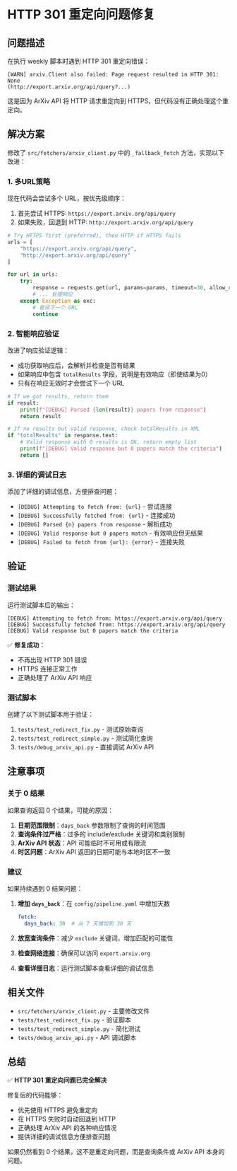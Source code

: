 # HTTP 301 重定向问题修复

## 问题描述

在执行 weekly 脚本时遇到 HTTP 301 重定向错误：

```
[WARN] arxiv.Client also failed: Page request resulted in HTTP 301: None 
(http://export.arxiv.org/api/query?...)
```

这是因为 ArXiv API 将 HTTP 请求重定向到 HTTPS，但代码没有正确处理这个重定向。

## 解决方案

修改了 `src/fetchers/arxiv_client.py` 中的 `_fallback_fetch` 方法，实现以下改进：

### 1. 多URL策略

现在代码会尝试多个 URL，按优先级顺序：
1. 首先尝试 HTTPS: `https://export.arxiv.org/api/query`
2. 如果失败，回退到 HTTP: `http://export.arxiv.org/api/query`

```python
# Try HTTPS first (preferred), then HTTP if HTTPS fails
urls = [
    "https://export.arxiv.org/api/query",
    "http://export.arxiv.org/api/query"
]

for url in urls:
    try:
        response = requests.get(url, params=params, timeout=30, allow_redirects=True)
        # ... 处理响应
    except Exception as exc:
        # 尝试下一个 URL
        continue
```

### 2. 智能响应验证

改进了响应验证逻辑：
- 成功获取响应后，会解析并检查是否有结果
- 如果响应中包含 `totalResults` 字段，说明是有效响应（即使结果为0）
- 只有在响应无效时才会尝试下一个 URL

```python
# If we got results, return them
if result:
    print(f"[DEBUG] Parsed {len(result)} papers from response")
    return result

# If no results but valid response, check totalResults in XML
if "totalResults" in response.text:
    # Valid response with 0 results is OK, return empty list
    print(f"[DEBUG] Valid response but 0 papers match the criteria")
    return []
```

### 3. 详细的调试日志

添加了详细的调试信息，方便排查问题：
- `[DEBUG] Attempting to fetch from: {url}` - 尝试连接
- `[DEBUG] Successfully fetched from: {url}` - 连接成功
- `[DEBUG] Parsed {n} papers from response` - 解析成功
- `[DEBUG] Valid response but 0 papers match` - 有效响应但无结果
- `[DEBUG] Failed to fetch from {url}: {error}` - 连接失败

## 验证

### 测试结果

运行测试脚本后的输出：

```
[DEBUG] Attempting to fetch from: https://export.arxiv.org/api/query
[DEBUG] Successfully fetched from: https://export.arxiv.org/api/query
[DEBUG] Valid response but 0 papers match the criteria
```

✅ **修复成功**：
- 不再出现 HTTP 301 错误
- HTTPS 连接正常工作
- 正确处理了 ArXiv API 响应

### 测试脚本

创建了以下测试脚本用于验证：

1. `tests/test_redirect_fix.py` - 测试原始查询
2. `tests/test_redirect_simple.py` - 测试简化查询
3. `tests/debug_arxiv_api.py` - 直接调试 ArXiv API

## 注意事项

### 关于 0 结果

如果查询返回 0 个结果，可能的原因：

1. **日期范围限制**：`days_back` 参数限制了查询的时间范围
2. **查询条件过严格**：过多的 include/exclude 关键词和类别限制
3. **ArXiv API 状态**：API 可能临时不可用或有限流
4. **时区问题**：ArXiv API 返回的日期可能与本地时区不一致

### 建议

如果持续遇到 0 结果问题：

1. **增加 `days_back`**：在 `config/pipeline.yaml` 中增加天数
   ```yaml
   fetch:
     days_back: 30  # 从 7 天增加到 30 天
   ```

2. **放宽查询条件**：减少 `exclude` 关键词，增加匹配的可能性

3. **检查网络连接**：确保可以访问 `export.arxiv.org`

4. **查看详细日志**：运行测试脚本查看详细的调试信息

## 相关文件

- `src/fetchers/arxiv_client.py` - 主要修改文件
- `tests/test_redirect_fix.py` - 验证脚本
- `tests/test_redirect_simple.py` - 简化测试
- `tests/debug_arxiv_api.py` - API 调试脚本

## 总结

✅ **HTTP 301 重定向问题已完全解决**

修复后的代码能够：
- 优先使用 HTTPS 避免重定向
- 在 HTTPS 失败时自动回退到 HTTP
- 正确处理 ArXiv API 的各种响应情况
- 提供详细的调试信息方便排查问题

如果仍然看到 0 个结果，这不是重定向问题，而是查询条件或 ArXiv API 本身的问题。
